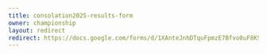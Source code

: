 ```yaml
---
title: consolation2025-results-form
owner: championship
layout: redirect
redirect: https://docs.google.com/forms/d/1XAnteJnhDTquFpmzE7Bfvo0uF8KSc7PaZJplCNGn8Iw/preview
---
```

